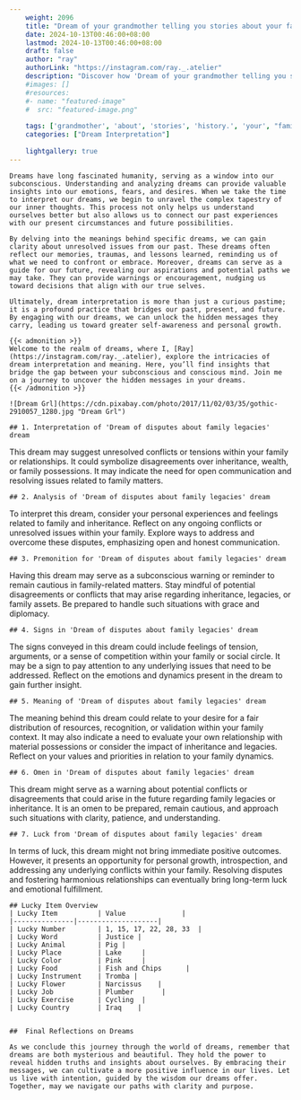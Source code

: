 ```yaml
---
    weight: 2096
    title: "Dream of your grandmother telling you stories about your family's history."  # Assuming 'title' column exists
    date: 2024-10-13T00:46:00+08:00
    lastmod: 2024-10-13T00:46:00+08:00
    draft: false
    author: "ray"
    authorLink: "https://instagram.com/ray._.atelier"
    description: "Discover how 'Dream of your grandmother telling you stories about your family's history.' can interpret your future and uncover its significant meanings in your life."
    #images: []
    #resources:
    #- name: "featured-image"
    #  src: "featured-image.png"
    
    tags: ['grandmother', 'about', 'stories', 'history.', 'your', "family's", 'telling', 'Dream', 'of', 'you']
    categories: ["Dream Interpretation"]
    
    lightgallery: true
---
```

    
    Dreams have long fascinated humanity, serving as a window into our subconscious. Understanding and analyzing dreams can provide valuable insights into our emotions, fears, and desires. When we take the time to interpret our dreams, we begin to unravel the complex tapestry of our inner thoughts. This process not only helps us understand ourselves better but also allows us to connect our past experiences with our present circumstances and future possibilities.
    
    By delving into the meanings behind specific dreams, we can gain clarity about unresolved issues from our past. These dreams often reflect our memories, traumas, and lessons learned, reminding us of what we need to confront or embrace. Moreover, dreams can serve as a guide for our future, revealing our aspirations and potential paths we may take. They can provide warnings or encouragement, nudging us toward decisions that align with our true selves.
    
    Ultimately, dream interpretation is more than just a curious pastime; it is a profound practice that bridges our past, present, and future. By engaging with our dreams, we can unlock the hidden messages they carry, leading us toward greater self-awareness and personal growth.
    
    {{< admonition >}}
    Welcome to the realm of dreams, where I, [Ray](https://instagram.com/ray._.atelier), explore the intricacies of dream interpretation and meaning. Here, you’ll find insights that bridge the gap between your subconscious and conscious mind. Join me on a journey to uncover the hidden messages in your dreams.
    {{< /admonition >}}
    
    ![Dream Grl](https://cdn.pixabay.com/photo/2017/11/02/03/35/gothic-2910057_1280.jpg "Dream Grl")
    
    ## 1. Interpretation of 'Dream of disputes about family legacies' dream
    
This dream may suggest unresolved conflicts or tensions within your family or relationships. It could symbolize disagreements over inheritance, wealth, or family possessions. It may indicate the need for open communication and resolving issues related to family matters.
    
    ## 2. Analysis of 'Dream of disputes about family legacies' dream
    
To interpret this dream, consider your personal experiences and feelings related to family and inheritance. Reflect on any ongoing conflicts or unresolved issues within your family. Explore ways to address and overcome these disputes, emphasizing open and honest communication.
    
    ## 3. Premonition for 'Dream of disputes about family legacies' dream
    
Having this dream may serve as a subconscious warning or reminder to remain cautious in family-related matters. Stay mindful of potential disagreements or conflicts that may arise regarding inheritance, legacies, or family assets. Be prepared to handle such situations with grace and diplomacy.
    
    ## 4. Signs in 'Dream of disputes about family legacies' dream
    
The signs conveyed in this dream could include feelings of tension, arguments, or a sense of competition within your family or social circle. It may be a sign to pay attention to any underlying issues that need to be addressed. Reflect on the emotions and dynamics present in the dream to gain further insight.
    
    ## 5. Meaning of 'Dream of disputes about family legacies' dream
    
The meaning behind this dream could relate to your desire for a fair distribution of resources, recognition, or validation within your family context. It may also indicate a need to evaluate your own relationship with material possessions or consider the impact of inheritance and legacies. Reflect on your values and priorities in relation to your family dynamics.
    
    ## 6. Omen in 'Dream of disputes about family legacies' dream
    
This dream might serve as a warning about potential conflicts or disagreements that could arise in the future regarding family legacies or inheritance. It is an omen to be prepared, remain cautious, and approach such situations with clarity, patience, and understanding.
    
    ## 7. Luck from 'Dream of disputes about family legacies' dream
    
In terms of luck, this dream might not bring immediate positive outcomes. However, it presents an opportunity for personal growth, introspection, and addressing any underlying conflicts within your family. Resolving disputes and fostering harmonious relationships can eventually bring long-term luck and emotional fulfillment.
    
    ## Lucky Item Overview
    | Lucky Item          | Value              |
    |---------------|--------------------|
    | Lucky Number        | 1, 15, 17, 22, 28, 33  |
    | Lucky Word          | Justice |
    | Lucky Animal        | Pig |
    | Lucky Place         | Lake     |
    | Lucky Color         | Pink     |
    | Lucky Food          | Fish and Chips      |
    | Lucky Instrument    | Tromba |
    | Lucky Flower        | Narcissus    |
    | Lucky Job           | Plumber       |
    | Lucky Exercise      | Cycling  |
    | Lucky Country       | Iraq    |
    
    
    ##  Final Reflections on Dreams
    
    As we conclude this journey through the world of dreams, remember that dreams are both mysterious and beautiful. They hold the power to reveal hidden truths and insights about ourselves. By embracing their messages, we can cultivate a more positive influence in our lives. Let us live with intention, guided by the wisdom our dreams offer. Together, may we navigate our paths with clarity and purpose.
    